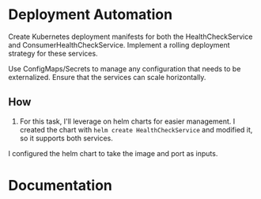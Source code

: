 # Deployment Automation

Create Kubernetes deployment manifests for both the HealthCheckService and ConsumerHealthCheckService.
Implement a rolling deployment strategy for these services.

Use ConfigMaps/Secrets to manage any configuration that needs to be externalized. Ensure that the services can
scale horizontally.

## How

1. For this task, I'll leverage on helm charts for easier management. I created the chart
   with `helm create HealthCheckService` and modified it, so it supports both services.

I configured the helm chart to take the image and port as inputs.

# Documentation

